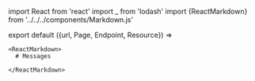 import React from 'react'
import _ from 'lodash'
import {ReactMarkdown} from '../../../components/Markdown.js'

export default ({url, Page, Endpoint, Resource}) =>
  <Page url={url} name="Device Communication - @todo">

    <ReactMarkdown>
      # Messages

    </ReactMarkdown>

  </Page>




